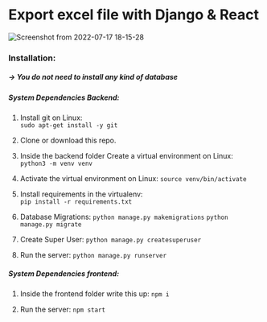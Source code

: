 # Export excel file with Django & React

![Screenshot from 2022-07-17 18-15-28](https://user-images.githubusercontent.com/40750581/179411001-aa93d0b0-4d92-40ee-94ce-1ab56cb4f50c.png)

### Installation:

##### -> You do not need to install any kind of database

##### System Dependencies Backend:
1. Install git on Linux:  
`sudo apt-get install -y git`

2. Clone or download this repo.

3. Inside the backend folder Create a virtual environment on Linux:  
`python3 -m venv venv`

4. Activate the virtual environment on Linux:
`source venv/bin/activate`

5. Install requirements in the virtualenv:  
`pip install -r requirements.txt`

6. Database Migrations:
  `python manage.py makemigrations`
  `python manage.py migrate`
  
7. Create Super User:
  `python manage.py createsuperuser`
  
8. Run the server:
`python manage.py runserver`

##### System Dependencies frontend:
1. Inside the frontend folder write this up:
  `npm i`
  
2. Run the server:
`npm start`
